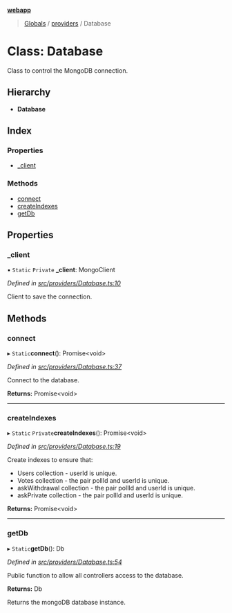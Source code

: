 **[webapp](../README.md)**

> [Globals](../globals.md) / [providers](../modules/providers.md) / Database

# Class: Database

Class to control the MongoDB connection.

## Hierarchy

* **Database**

## Index

### Properties

* [\_client](providers.database.md#_client)

### Methods

* [connect](providers.database.md#connect)
* [createIndexes](providers.database.md#createindexes)
* [getDb](providers.database.md#getdb)

## Properties

### \_client

▪ `Static` `Private` **\_client**: MongoClient

*Defined in [src/providers/Database.ts:10](https://github.com/BESTUPC/voting-web-app/blob/3f5c425/src/providers/Database.ts#L10)*

Client to save the connection.

## Methods

### connect

▸ `Static`**connect**(): Promise<void\>

*Defined in [src/providers/Database.ts:37](https://github.com/BESTUPC/voting-web-app/blob/3f5c425/src/providers/Database.ts#L37)*

Connect to the database.

**Returns:** Promise<void\>

___

### createIndexes

▸ `Static` `Private`**createIndexes**(): Promise<void\>

*Defined in [src/providers/Database.ts:19](https://github.com/BESTUPC/voting-web-app/blob/3f5c425/src/providers/Database.ts#L19)*

Create indexes to ensure that:
- Users collection - userId is unique.
- Votes collection - the pair pollId and userId is unique.
- askWithdrawal collection - the pair pollId and userId is unique.
- askPrivate collection - the pair pollId and userId is unique.

**Returns:** Promise<void\>

___

### getDb

▸ `Static`**getDb**(): Db

*Defined in [src/providers/Database.ts:54](https://github.com/BESTUPC/voting-web-app/blob/3f5c425/src/providers/Database.ts#L54)*

Public function to allow all controllers access to the database.

**Returns:** Db

Returns the mongoDB database instance.
